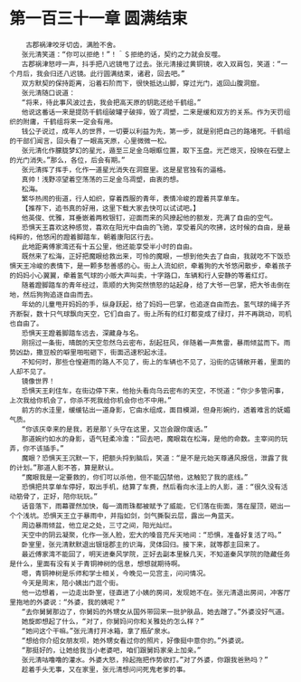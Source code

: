 # 第一百三十一章 圆满结束
        古郡祸津咬牙切齿，满脸不舍。
       张元清笑道：“你可以拒绝！”！＾＄拒绝的话，契约之力就会反噬。
       古郡祸津怒哼一声，抖手把八迟镜甩了过去。张元清接过黄铜镜，收入双肩包，笑道：“一个月后，我会归还八迟镜。此行圆满结束，诸君，回去吧。”
       双方默契的保持距离，沿着石阶而下，很快抵达山脚，穿过光门，返回山腹洞窟。
       张元清随口说道：
       “将来，待此事风波过去，我会把高天原的钥匙还给千鹤组。”
       他说这番话一来是提防千鹤组破罐子破摔，毁了凋塑，二来是缓和双方的关系。作为天罚组织的附庸，千鹤组将来一定会有用。
       钱公子说过，成年人的世界，一切要以利益为先，第一步，就是别把自己的路堵死。千鹤组的干部们闻言，回头看了一眼高天原，心里微微一松。
       张元清化作朦胧梦幻的星光，遁至三足金乌眼眶位置，取下玉盘。光芒熄灭，投映在石壁上的光门消失。”那么，各位，后会有期。”
       张元清挥了挥手，化作一道星光消失在洞窟里。这是星官独有的逼格。
       真帅！浅野凉望着空荡荡的三足金乌凋塑，由衷的想。
       松海。
       繁华热闹的街道，行人如织，穿着西服的青年，表情冷峻的蹬着共享单车。
       【推荐下，追书真的好用，这里下载大家去快可以试试吧。】
       他英俊、优雅，耳垂嵌着两枚银钉，迎面而来的风撩起他的额发，充满了自由的空气。
       恐惧天王喜欢这种感觉，喜欢在阳光中自由的飞驰，享受着风的吹拂，这时候的自由，是最纯粹的，他悠闲的蹬着脚踏车，朝着康阳区行去。
       此地距离傅家湾还有十五公里，他还能享受半小时的自由。
       既然来了松海，正好把魔眼给救出来，可怜的魔眼，一想到他失去了自由，我就吃不下饭恐惧天王冷峻的表情下，是一颗多愁善感的心。街上人流如织，牵着狗的大爷悠闲散步，牵着孩子的妈妈小心翼翼，牵着氢气球的小贩大声叫卖，十字路口，车辆和行人安静的等着红灯。
       随着蹬脚踏车的青年经过，乖顺的大狗突然愤怒的站起身，给了大爷一巴掌，把大爷击倒在地，然后狗狗追逐自由而去。
       年幼的儿童甩开妈妈的手，纵身跃起，给了妈妈一巴掌，也追逐自由而去。氢气球的绳子齐齐断裂，数十只气球飘向天空，它们自由了。街上所有的红灯都变成了绿灯，并不再跳动，司机也自由了。
       恐惧天王蹬着脚踏车远去，深藏身与名。
       刚拐过一条街，晴朗的天空忽然乌云密布，刮起狂风，伴随着一声焦雷，暴雨倾盆而下。雨势凶勐，撒豆般的噼里啪啦砸下，街面迅速积起水洼。
       不知何时，那些仓惶避雨的路人不见了，街上的车辆也不见了，沿街的店铺敞开着，里面的人却不见了。
       镜像世界！
       恐惧天王刹住车，在街边停下来，他抬头看向乌云密布的天空，不悦道：“你少多管闲事，上次我给你机会了，你杀不死我给你机会你也不中用。”
       前方的水洼里，缓缓钻出一道身影，它由水组成，面目模湖，但身形婉约，透着难言的妩媚气质。
       “你该庆幸来的是我，若是那丫头守在这里，又岂会跟你废话。”
       那道婉约如水的身影，语气轻柔冷澹：“回去吧，魔眼栽在松海，是他的命数。主宰间的玩弄，你不该插手。”
       魔眼？恐惧天王沉默一下，把额头捋到脑后，笑道：“是不是元始天尊通风报信，泄露了我的计划。”那道人影不答，算是默认。
       “魔眼我是一定要救的，你们可以杀他，但不能囚禁他，这触犯了我的底线。”
       恐惧把共享单车停好，取出手机，结算了车费，然后看向水洼上的人影，道：“很久没有活动筋骨了，正好，陪你玩玩。”
       话音落下，雨幕骤然加快，每一滴雨珠都被赋予了威能，它们落在街面，落在屋顶，砸出一个个浅坑。恐惧天王立于暴雨中，并指如剑，剑气撕裂云层，露出一角蓝天。
       周边暴雨倾盆，他立足之处，三寸之间，阳光灿烂。
       天空中的阴云凝聚，化作一张人脸，宏大的嗓音充斥天地间：“恐惧，准备好复活了吗。”
       卧室里，张元清默默退出银瑶郡主的识海，灵体回归。接下来，就等郡主回来了。
       最近傅家湾不能回了，明天进秦风学院，正好去副本里躲几天，不知道秦风学院的隐藏任务是什么，里面有没有关于青铜神树的信息，想想就期待啊。
       嗯，青铜神树是乐师和学士相关，今晚见一见宫主，问问情况。
       今天是周末，陪小姨出门逛个街。
       他一边想着，一边走出卧室，径直进了小姨的房间，发现她不在。张元清退出房间，冲客厅里拖地的外婆说：“外婆，我的姨呢？”
       “去你舅舅那边了，你舅妈的外甥女从国外带回来一批护肤品，她去蹭了。”外婆没好气道。
       她旋即想起了什么，“对了，你舅妈问你和关雅处的怎么样？”
       “她问这个干嘛。”张元清打开冰箱，拿了瓶矿泉水。
       “想给你介绍女朋友呗，她外甥女看过你的照片，好像挺中意你的。”外婆说。
       “那挺好的，让她给我当小老婆吧，咱们跟舅妈家亲上加亲。”
       张元清咕噜噜的灌水。外婆大怒，拎起拖把作势欲打。”对了外婆，你跟我爸熟吗？”
       趁着手头无事，又在家里，张元清想问问死鬼老爹的事。